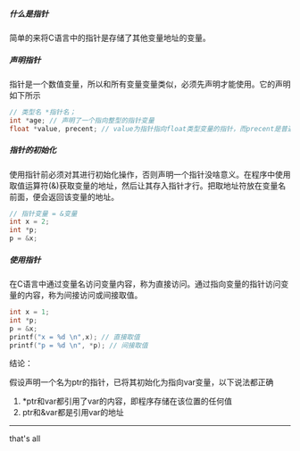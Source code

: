 ##### 什么是指针

简单的来将C语言中的指针是存储了其他变量地址的变量。

##### 声明指针

指针是一个数值变量，所以和所有变量变量类似，必须先声明才能使用。它的声明如下所示

```c
// 类型名 *指针名；
int *age; // 声明了一个指向整型的指针变量
float *value, precent; // value为指针指向float类型变量的指针，而precent是普通的float类型变量
```

##### 指针的初始化

使用指针前必须对其进行初始化操作，否则声明一个指针没啥意义。在程序中使用取值运算符(&)获取变量的地址，然后让其存入指针才行。把取地址符放在变量名前面，便会返回该变量的地址。

```c
// 指针变量 = &变量
int x = 2;
int *p;
p = &x;
```

##### 使用指针

在C语言中通过变量名访问变量内容，称为直接访问。通过指向变量的指针访问变量的内容，称为间接访问或间接取值。

```c
int x = 1;
int *p;
p = &x;
printf("x = %d \n",x); // 直接取值
printf("p = %d \n", *p); // 间接取值
```

结论：

假设声明一个名为ptr的指针，已将其初始化为指向var变量，以下说法都正确

1. *ptr和var都引用了var的内容，即程序存储在该位置的任何值
2. ptr和&var都是引用var的地址



---

that's all